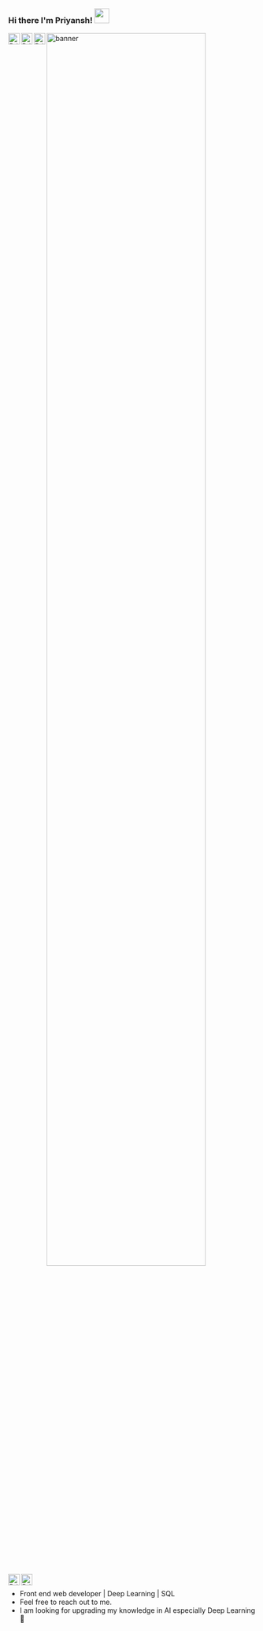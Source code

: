 ### Hi there I'm Priyansh! <img src="https://media.tenor.com/2CC_MxnlCwEAAAAM/shake-hand.gif" height="30px">
<img alt="banner" src="assets\PRIYANSH_modified.png" width="80%" padding-top="10%" padding-bottom="10%" />

<a href="https://t.me/Priyansh_shredder" target="_blank">
  <img align="left" alt="Priyansh Saxena| Telegram" width="23px" src="https://cdn-icons-png.flaticon.com/512/2111/2111644.png" />
</a>
<a href="https://www.linkedin.com/in/priyansh-saxena-254192190/" target="_blank">
  <img align="left" padding-right="5px" alt="Priyansh Saxena| Linkedin" width="23px" src="https://cdn-icons-png.flaticon.com/512/174/174857.png"/>
</a>
<a href="https://www.instagram.com/__furious__priyansh__/" target="_blank">
  <img align="left" alt="Priyansh Saxena| instagram" width="23px"  src="https://img.icons8.com/?size=512&id=nj0Uj45LGUYh&format=png">
</a>
<a href="https://www.facebook.com/profile.php?id=100010585428131" target="_blank">
  <img align="left" alt="Priyansh Saxena| Facebook" width="23px"  src="https://cdn.iconscout.com/icon/free/png-512/free-facebook-262-721949.png?f=avif&w=256">
</a>
<a href="https://twitter.com/Priyansh1227114" target="_blank">
  <img align="left" alt="Priyansh Saxena| Twitter" width="23px"  src="https://cdn.iconscout.com/icon/free/png-512/free-twitter-53-189787.png?f=avif&w=256">
</a


<br>

  <br>
  <br>

- Front end web developer | Deep Learning | SQL   
- Feel free to reach out to me. 
- I am looking for upgrading my knowledge in AI especially Deep Learning 🙂



